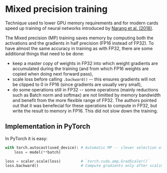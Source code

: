 [paper]: https://arxiv.org/abs/1710.03740
# Mixed precision training

Technique used to lower GPU memory requirements and for modern cards speed up
training of neural networks introduced by [Narang et al. (2018)][paper].

The Mixed precision (MP) training saves memory by computing both the activations
and the gradients in half precision (FP16 instead of FP32). To have almost the
same accuracy in training as with FP32, there are some additional things that
need to be done:
- keep a master copy of weights in FP32 into which weight gradients are
  accumulated during the training (and from which FP16 weights are copied when
  doing next forward pass),
- scale loss before calling `.backward()` -- this ensures gradients will not be
  clipped to 0 in FP16 (since gradients are usually very small),
- do some operations still in FP32 -- some operations (mainly reductions such as
  Batch norm and softmax) are not limitted by memory bandwidth and benefit from
  the more flexible range of FP32. The authors pointed out that it was
  benefecial for these operations to compute in FP32, but write the result to
  memory in FP16. This did not slow down the training.

## Implementation in PyTorch

In PyTorch it is easy:

```python
with torch.autocast(used_device): # Automatic MP -- clever selection of precision for given operation
    loss = model(**batch)

loss = scaler.scale(loss)         # `torch.cuda.amp.GradScaler()`
loss.backward()                   # Compute gradients only after scaling the loss
```
